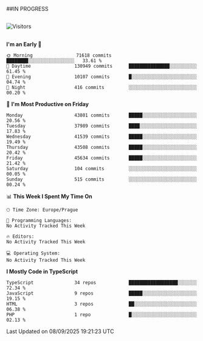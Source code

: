 ##IN PROGRESS
##
![Visitors](https://komarev.com/ghpvc/?username=petrbui&style=for-the-badge&label=Visitors+👀)



##
<!--
[![My GitHub stats](https://github-readme-stats.vercel.app/api?username=petrbui&theme=github_dark)](https://github.com/anuraghazra/github-readme-stats)

[![My wakatime stats](https://github-readme-stats.vercel.app/api/wakatime?username=petrbui&theme=github_dark)](https://github.com/anuraghazra/github-readme-stats)
-->
<!--START_SECTION:waka-->
**I'm an Early 🐤** 

```text
🌞 Morning                71618 commits       ████████░░░░░░░░░░░░░░░░░   33.61 % 
🌆 Daytime                130949 commits      ███████████████░░░░░░░░░░   61.45 % 
🌃 Evening                10107 commits       █░░░░░░░░░░░░░░░░░░░░░░░░   04.74 % 
🌙 Night                  416 commits         ░░░░░░░░░░░░░░░░░░░░░░░░░   00.20 % 
```
📅 **I'm Most Productive on Friday** 

```text
Monday                   43801 commits       █████░░░░░░░░░░░░░░░░░░░░   20.56 % 
Tuesday                  37989 commits       ████░░░░░░░░░░░░░░░░░░░░░   17.83 % 
Wednesday                41539 commits       █████░░░░░░░░░░░░░░░░░░░░   19.49 % 
Thursday                 43508 commits       █████░░░░░░░░░░░░░░░░░░░░   20.42 % 
Friday                   45634 commits       █████░░░░░░░░░░░░░░░░░░░░   21.42 % 
Saturday                 104 commits         ░░░░░░░░░░░░░░░░░░░░░░░░░   00.05 % 
Sunday                   515 commits         ░░░░░░░░░░░░░░░░░░░░░░░░░   00.24 % 
```


📊 **This Week I Spent My Time On** 

```text
🕑︎ Time Zone: Europe/Prague

💬 Programming Languages: 
No Activity Tracked This Week

🔥 Editors: 
No Activity Tracked This Week

💻 Operating System: 
No Activity Tracked This Week
```

**I Mostly Code in TypeScript** 

```text
TypeScript               34 repos            ██████████████████░░░░░░░   72.34 % 
JavaScript               9 repos             █████░░░░░░░░░░░░░░░░░░░░   19.15 % 
HTML                     3 repos             ██░░░░░░░░░░░░░░░░░░░░░░░   06.38 % 
PHP                      1 repo              █░░░░░░░░░░░░░░░░░░░░░░░░   02.13 % 
```




 Last Updated on 08/09/2025 19:21:23 UTC
<!--END_SECTION:waka-->
